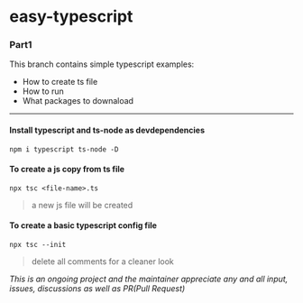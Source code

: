 # easy-typescript

### Part1

This branch contains simple typescript examples:

- How to create ts file
- How to run
- What packages to downaload

---

#### Install typescript and ts-node as devdependencies

```
npm i typescript ts-node -D
```

#### To create a js copy from ts file

```
npx tsc <file-name>.ts
```

> a new js file will be created

#### To create a basic typescript config file

```
npx tsc --init
```

> delete all comments for a cleaner look

_This is an ongoing project and the maintainer appreciate any and all input, issues, discussions as well as PR(Pull Request)_
